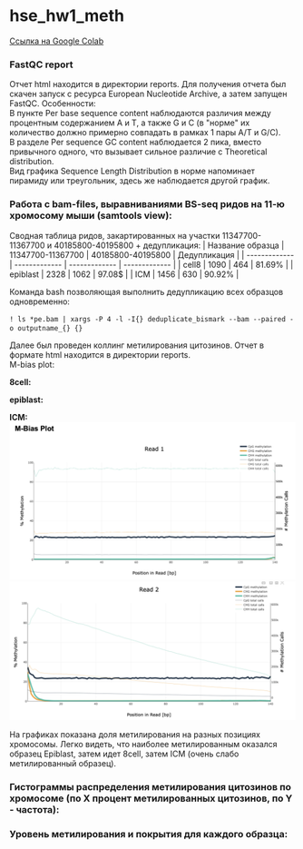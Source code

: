 # hse_hw1_meth
[Ссылка на Google Colab](https://colab.research.google.com/drive/1-dXmptBlP0_1-4jG2QZhg2dha5yFg3Vt#scrollTo=f-eP1RzVux4x)  

### FastQC report
Отчет html находится в директории reports. Для получения отчета был скачен запуск с ресурса European Nucleotide Archive, а затем запущен FastQC. 
Особенности:   
В пункте Per base sequence content наблюдаются различия между процентным содержанием A и T, а также G и C (в "норме" их количество должно примерно совпадать в рамках 1 пары A/T и G/C).  
В разделе Per sequence GC content наблюдается 2 пика, вместо привычного одного, что вызывает сильное различие с Theoretical distribution.  
Вид графика Sequence Length Distribution в норме напоминает пирамиду или треугольник, здесь же наблюдается другой график.




### Работа с bam-files, выравниваниями BS-seq ридов на 11-ю хромосому мыши (samtools view):
Cводная таблица ридов, закартированных на участки 11347700-11367700 и 40185800-40195800 + дедупликация:
| Название образца  | 11347700-11367700 | 40185800-40195800 | Дедупликация |
| ------------- | ------------- | ------------- | ------------- |
| cell8  | 1090  | 464 | 81.69% |
| epiblast  | 2328 | 1062 | 97.08$ |
| ICM  | 1456 | 630 | 90.92% |

Команда bash позволяющая выполнить дедупликацию всех образцов одновременно:
```
! ls *pe.bam | xargs -P 4 -l -I{} deduplicate_bismark --bam --paired -o outputname_{} {}
```
Далее был проведен коллинг метилирования цитозинов. Отчет в формате html находится в директории reports.   
M-bias plot:

**8cell:** 

**epiblast:**  

**ICM:**   
![ ](https://github.com/IlonaGA/hse_hw1_meth/blob/main/images/ICM1.png) 
![ ](https://github.com/IlonaGA/hse_hw1_meth/blob/main/images/ICM2.png)

На графиках показана доля метилирования на разных позициях хромосомы. Легко видеть, что наиболее метилированным оказался образец Epiblast, затем идет 8cell, затем ICM (очень слабо метилированный образец).  

### Гистограммы распределения метилирования цитозинов по хромосоме (по X процент метилированных цитозинов, по Y - частота):  


### Уровень метилирования и покрытия для каждого образца:  
